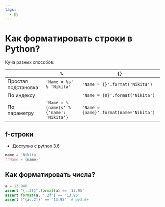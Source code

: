 ```yaml
---
tags:
  - py
---
```


# Как форматировать строки в Python?

Куча разных способов:

|                     | `%`                                      | `{}`                                    |
|---------------------|------------------------------------------|-----------------------------------------|
| Простая подстановка | `'Name = %s' % 'Nikita'`                 | `'Name = {}'.format('Nikita')`          |
| По индексу          |                                          | `'Name = {0}'.format('Nikita')`         |
| По параметру        | `'Name = %(name)s' % {'name': 'Nikita'}` | `'Name = {name}'.format(name='Nikita')` |

## f-строки

- Доступно с python 3.6

```python
name = 'Nikita'
f'Name = {name}'
```

## Как форматировать числа?

 ```python 
 a = 13.946
assert "{:.2f}".format(a) == '13.95'
assert format(a, '.2f') == '13.95'
assert f"{a:.2f}" == '13.95'  # py3.6+ 
 ```
